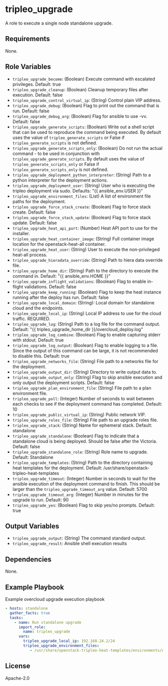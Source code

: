 tripleo_upgrade
==============

A role to execute a single node standalone upgrade.

Requirements
------------

None.

Role Variables
--------------

* `tripleo_upgrade_become`: (Boolean) Execute command with escalated privileges. Default: true
* `tripleo_upgrade_cleanup`: (Boolean) Cleanup temporary files after execution. Default: false
* `tripleo_upgrade_control_virtual_ip`: (String) Control plain VIP address.
* `tripleo_upgrade_debug`: (Boolean) Flag to print out the command that is run. Default: false
* `tripleo_upgrade_debug_arg`: (Boolean) Flag for ansible to use -vv. Default: false
* `tripleo_upgrade_generate_scripts`: (Boolean) Write out a shell script that can be used to reproduce the command being executed. By default uses the value of `tripleo_generate_scripts` or False if `tripleo_generate_scripts` is not defined.
* `tripleo_upgrade_generate_scripts_only`: (Boolean) Do not run the actual command - to be used in conjunction with `tripleo_upgrade_generate_scripts`. By default uses the value of `tripleo_generate_scripts_only` or False if `tripleo_generate_scripts_only` is not defined.
* `tripleo_upgrade_deployment_python_interpreter`: (String) Path to a python interpreter for the deployment actions.
* `tripleo_upgrade_deployment_user`: (String) User who is executing the tripleo deployment via sudo. Defaults: "{{ ansible_env.USER }}"
* `tripleo_upgrade_environment_files`: (List) A list of environment file paths for the deployment.
* `tripleo_upgrade_force_stack_create`: (Boolean) Flag to force stack create. Default: false
* `tripleo_upgrade_force_stack_update`: (Boolean) Flag to force stack update. Default: false
* `tripleo_upgrade_heat_api_port`: (Number) Heat API port to use for the installer.
* `tripleo_upgrade_heat_container_image`: (String) Full container image location for the openstack-heat-all container.
* `tripleo_upgrade_heat_user`: (String) User to execute the non-privileged heat-all process.
* `tripleo_upgrade_hieradata_override`: (String) Path to hiera data override file.
* `tripleo_upgrade_home_dir`: (String) Path to the directory to execute the command in. Default: "{{ ansible_env.HOME }}"
* `tripleo_upgrade_inflight_validations`: (Boolean) Flag to enable in-flight validations. Default: false
* `tripleo_upgrade_keep_running`: (Boolean) Flag to keep the heat instance running after the deploy has run. Default: false
* `tripleo_upgrade_local_domain`: (String): Local domain for standalone cloud and the endpoints.
* `tripleo_upgrade_local_ip`: (String) Local IP address to use for the cloud traffic. REQUIRED.
* `tripleo_upgrade_log`: (String) Path to a log file for the command output. Default: "{{ tripleo_upgrade_home_dir }}/overcloud_deploy.log"
* `tripleo_upgrade_log_combine`: (Boolean) Flag to enable capturing stderr with stdout. Default: true
* `tripleo_upgrade_log_output`: (Boolean) Flag to enable logging to a file. Since the output of this command can be large, it is not recommended to disable this. Default: true
* `tripleo_upgrade_networks_file`: (String) File path to a networks file for the deployment.
* `tripleo_upgrade_output_dir`: (String) Directory to write output data to.
* `tripleo_upgrade_output_only`: (String) Flag to skip ansible execution and only output the deployment scripts. Default: false
* `tripleo_upgrade_plan_environment_file`: (String) File path to a plan environment file.
* `tripleo_upgrade_poll`: (Integer) Number of seconds to wait between each checks to see if the deployment command has completed. Default: 10
* `tripleo_upgrade_public_virtual_ip`: (String) Public network VIP.
* `tripleo_upgrade_roles_file`: (String) File path to an upgrade roles file.
* `tripleo_upgrade_stack`: (String) Name for ephemeral stack. Default: standalone
* `tripleo_upgrade_standalone`: (Boolean) Flag to indicate that a standalone cloud is being deployed. Should be false after the Victoria. Default: false
* `tripleo_upgrade_standalone_role`: (String) Role name to upgrade. Default: Standalone
* `tripleo_upgrade_templates`: (String) Path to the directory containing heat templates for the deployment. Default: /usr/share/openstack-tripleo-heat-templates
* `tripleo_upgrade_timeout`: (Integer) Number in seconds to wait for the ansible execution of the deployment command to finish. This should be larger than the `tripleo_upgrade_timeout_arg` value. Default: 5700
* `tripleo_upgrade_timeout_arg`: (Integer) Number in minutes for the upgrade to run. Default: 90
* `tripleo_upgrade_yes`: (Boolean) Flag to skip yes/no prompts. Default: true

Output Variables
----------------

* `tripleo_upgrade_output`: (String) The command standard output.
* `tripleo_upgrade_result`: Ansible shell execution results

Dependencies
------------

None.

Example Playbook
----------------

Example overcloud upgrade execution playbook

```yaml
- hosts: standalone
  gather_facts: true
  tasks:
    - name: Run standalone upgrade
      import_role:
        name: tripleo_upgrade
      vars:
        tripleo_upgrade_local_ip: 192.168.24.2/24
        tripleo_upgrade_environment_files:
           - /usr/share/openstack-tripleo-heat-templates/environments/enable-swap.yaml
```

License
-------

Apache-2.0
